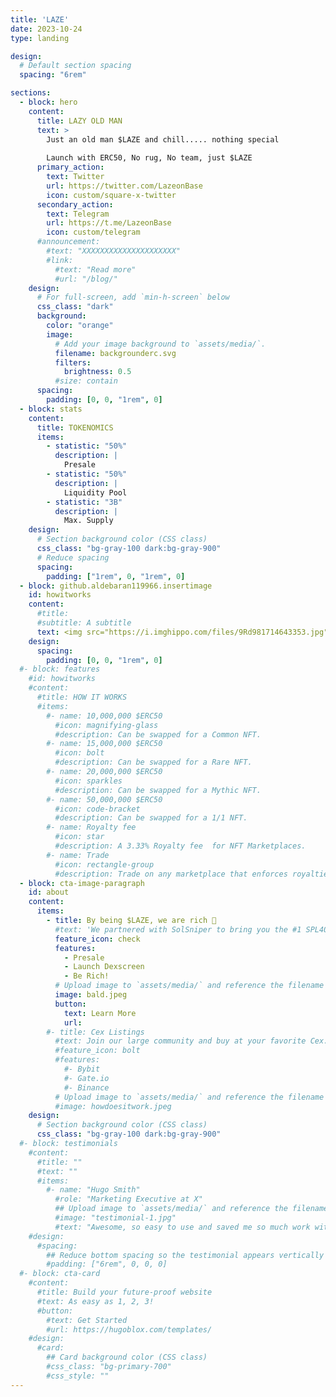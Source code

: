 ```yaml
---
title: 'LAZE'
date: 2023-10-24
type: landing

design:
  # Default section spacing
  spacing: "6rem"

sections:
  - block: hero
    content:
      title: LAZY OLD MAN
      text: >
        Just an old man $LAZE and chill..... nothing special
        
        Launch with ERC50, No rug, No team, just $LAZE
      primary_action:
        text: Twitter
        url: https://twitter.com/LazeonBase
        icon: custom/square-x-twitter
      secondary_action:
        text: Telegram
        url: https://t.me/LazeonBase
        icon: custom/telegram
      #announcement:
        #text: "XXXXXXXXXXXXXXXXXXXXX"
        #link:
          #text: "Read more"
          #url: "/blog/"
    design:
      # For full-screen, add `min-h-screen` below
      css_class: "dark"
      background:
        color: "orange"
        image:
          # Add your image background to `assets/media/`.
          filename: backgrounderc.svg
          filters:
            brightness: 0.5
          #size: contain
      spacing:
        padding: [0, 0, "1rem", 0]
  - block: stats
    content:
      title: TOKENOMICS
      items:
        - statistic: "50%"
          description: |  
            Presale
        - statistic: "50%"
          description: |
            Liquidity Pool
        - statistic: "3B"
          description: |
            Max. Supply
    design:
      # Section background color (CSS class)
      css_class: "bg-gray-100 dark:bg-gray-900"
      # Reduce spacing
      spacing:
        padding: ["1rem", 0, "1rem", 0]
  - block: github.aldebaran119966.insertimage
    id: howitworks
    content:
      #title:
      #subtitle: A subtitle
      text: <img src="https://i.imghippo.com/files/9Rd981714643353.jpg" alt="" border="0">
    design:
      spacing:
        padding: [0, 0, "1rem", 0]
  #- block: features
    #id: howitworks
    #content:
      #title: HOW IT WORKS
      #items:
        #- name: 10,000,000 $ERC50
          #icon: magnifying-glass
          #description: Can be swapped for a Common NFT.
        #- name: 15,000,000 $ERC50
          #icon: bolt
          #description: Can be swapped for a Rare NFT.
        #- name: 20,000,000 $ERC50
          #icon: sparkles
          #description: Can be swapped for a Mythic NFT.
        #- name: 50,000,000 $ERC50
          #icon: code-bracket
          #description: Can be swapped for a 1/1 NFT.
        #- name: Royalty fee
          #icon: star
          #description: A 3.33% Royalty fee  for NFT Marketplaces.
        #- name: Trade
          #icon: rectangle-group
          #description: Trade on any marketplace that enforces royalties on token extension NFTs.
  - block: cta-image-paragraph
    id: about
    content:
      items:
        - title: By being $LAZE, we are rich 🤑
          #text: 'We partnered with SolSniper to bring you the #1 SPL404 on Solana. More partnership announcements soon.'
          feature_icon: check
          features:
            - Presale
            - Launch Dexscreen
            - Be Rich!
          # Upload image to `assets/media/` and reference the filename here
          image: bald.jpeg
          button:
            text: Learn More
            url: 
        #- title: Cex Listings
          #text: Join our large community and buy at your favorite Cex.
          #feature_icon: bolt
          #features:
            #- Bybit
            #- Gate.io
            #- Binance
          # Upload image to `assets/media/` and reference the filename here
          #image: howdoesitwork.jpeg
    design:
      # Section background color (CSS class)
      css_class: "bg-gray-100 dark:bg-gray-900"
  #- block: testimonials
    #content:
      #title: ""
      #text: ""
      #items:
        #- name: "Hugo Smith"
          #role: "Marketing Executive at X"
          ## Upload image to `assets/media/` and reference the filename here
          #image: "testimonial-1.jpg"
          #text: "Awesome, so easy to use and saved me so much work with the swappable pre-designed sections!"
    #design:
      #spacing:
        ## Reduce bottom spacing so the testimonial appears vertically centered between sections
        #padding: ["6rem", 0, 0, 0]
  #- block: cta-card
    #content:
      #title: Build your future-proof website
      #text: As easy as 1, 2, 3!
      #button:
        #text: Get Started
        #url: https://hugoblox.com/templates/
    #design:
      #card:
        ## Card background color (CSS class)
        #css_class: "bg-primary-700"
        #css_style: ""
---
```

